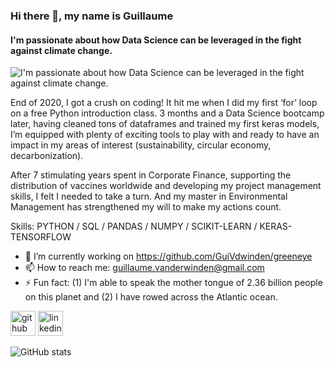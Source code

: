 ### Hi there 👋, my name is Guillaume
#### I'm passionate about how Data Science can be leveraged in the fight against climate change.
![I'm passionate about how Data Science can be leveraged in the fight against climate change.](https://www.ceres.org/sites/default/files/2020-11/earth-space-lights-banner.jpg)

End of 2020, I got a crush on coding!
It hit me when I did my first ‘for’ loop on a free Python introduction class. 3 months and a Data Science bootcamp later, having cleaned tons of dataframes and trained my first keras models, I’m equipped with plenty of exciting tools to play with and ready to have an impact in my areas of interest (sustainability, circular economy, decarbonization).

After 7 stimulating years spent in Corporate Finance, supporting the distribution of vaccines worldwide and developing my project management skills, I felt I needed to take a turn.
And my master in Environmental Management has strengthened my will to make my actions count.

Skills: PYTHON / SQL / PANDAS / NUMPY / SCIKIT-LEARN / KERAS-TENSORFLOW

- 🔭 I’m currently working on https://github.com/GuiVdwinden/greeneye 
- 📫 How to reach me: guillaume.vanderwinden@gmail.com 
- ⚡ Fun fact: (1) I'm able to speak the mother tongue of 2.36 billion people on this planet and (2) I have rowed across the Atlantic ocean. 


[<img src='https://cdn.jsdelivr.net/npm/simple-icons@3.0.1/icons/github.svg' alt='github' height='40'>](https://github.com/GuiVdwinden)  [<img src='https://cdn.jsdelivr.net/npm/simple-icons@3.0.1/icons/linkedin.svg' alt='linkedin' height='40'>](https://www.linkedin.com/in/guillaume-vanderwinden-10172248/)  

![GitHub stats](https://github-readme-stats.vercel.app/api?username=GuiVdwinden&show_icons=true)  

